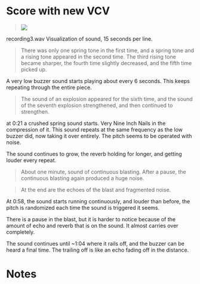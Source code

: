 
# Score with new VCV
><img src= "https://drive.google.com/uc?export=view&id=1V_YOUSdHdZDggCATyfudO_lTWHjKEX8P">
recording3.wav
Visualization of sound, 15 seconds per line.

>There was only one spring tone in the first time, and a spring tone and a rising tone appeared in the second time. The third rising tone became sharper, the fourth time slightly decreased, and the fifth time picked up.

A very low buzzer sound starts playing about every 6 seconds. This keeps repeating through the entire piece.

>The sound of an explosion appeared for the sixth time, and the sound of the seventh explosion strengthened, and then continued to strengthen.

at 0:21 a crushed spring sound starts. Very Nine Inch Nails in the compression of it. This sound repeats at the same frequency as the low buzzer did, now taking it over entirely. The pitch seems to be operated with noise.

The sound continues to grow, the reverb holding for longer, and getting louder every repeat.

>About one minute, sound of continuous blasting. After a pause, the continuous blasting again produced a huge noise.

>At the end are the echoes of the blast and fragmented noise.

At 0:58, the sound starts running continuously, and louder than before, the pitch is randomized each time the sound is triggered it seems.

There is a pause in the blast, but it is harder to notice because of the amount of echo and reverb that is on the sound. It almost carries over completely.

The sound continues until  ~1:04 where it rails off, and the buzzer can be heard a final time. The trailing off is like an echo fading off in the distance.

# Notes
